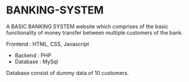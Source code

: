 # BANKING-SYSTEM
A BASIC BANKING SYSTEM website which comprises of the basic functionality of money transfer between multiple customers of the bank.

Frontend : HTML, CSS, Javascript
  - Backend : PHP
  - Database : MySql
 
Database consist of dummy data of 10 customers.
